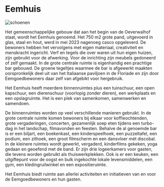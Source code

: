 # Eemhuis

![schoenen](/images/eemhuis-schoenen.jpg)

Het gemeenschappelijke gebouw dat aan het begin van de Oeverwalhof staat, wordt het Eemhuis genoemd. Het 750 m2 grote pand, uitgevoerd in glas, staal en hout, werd in mei 2023 nagenoeg casco opgeleverd. De bewoners hebben het vervolgens met eigen materiaal, creativiteit en menskracht ingericht. Verf en tegels die over waren uit hun eigen huizen, zijn gebruikt voor de afwerking. Voor de inrichting zijn meubels gedoneerd of zelf gemaakt. In de grote centrale ruimte is eigenhandig een prachtige bar gebouwd. De groene tegeltjes waarmee de bar is afgewerkt maakten oorspronkelijk deel uit van het Italiaanse paviljoen in de Floriade en zijn door Eemgoedbewoners daar zelf van afgebikt voor hergebruik.

Het Eemhuis heeft meerdere binnenruimtes plus een tuinschuur, een open kapschuur, een dierenschuur (voorlopig zonder dieren), een werkplaats en een opslagruimte. Het is een plek van samenkomen, samenwerken en samendoen.

De binnenruimtes worden op veel verschillende manieren gebruikt. In de grote centrale ruimte komen bewoners bij elkaar voor koffieochtenden, grote vergaderingen, concerten, gezamenlijk soep eten tijdens een turbo-dag in het landschap, filmavonden en feesten. Behalve de al genoemde bar is er een biljart, een boekenkast, een kinderspeelhoek, een puzzeltafel, een podium, een zithoek, een groot filmscherm en een dansvloer mét discobal. In de kleinere ruimtes wordt gewerkt, vergaderd, kinderfilms gekeken, yoga gedaan en geoefend met de band. Er zijn drie logeerkamers voor gasten, die tevens worden gebruikt als thuiswerkplekken. Ook is er een keuken, een uitgiftepunt voor de oogst en bulk ingekochte lokale levensmiddelen, een gym, een kledingruilwinkel en een expositieruimte.

Het Eemhuis biedt ruimte aan allerlei activiteiten en initiatieven van en voor de Eemgoedbewoners en hun gasten.
